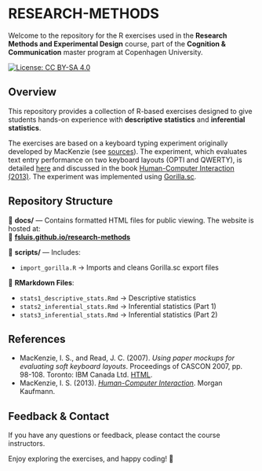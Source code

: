 # RESEARCH-METHODS

Welcome to the repository for the R exercises used in the **Research Methods and Experimental Design** course, part of the **Cognition & Communication** master program at Copenhagen University.

[![License: CC BY-SA 4.0](https://img.shields.io/badge/License-CC%20BY--SA%204.0-lightgrey.svg)](https://creativecommons.org/licenses/by-sa/4.0/)

## Overview

This repository provides a collection of R-based exercises designed to give students hands-on experience with **descriptive statistics** and **inferential statistics**.

The exercises are based on a keyboard typing experiment originally developed by MacKenzie (see [sources](#sources)). The experiment, which evaluates text entry performance on two keyboard layouts (OPTI and QWERTY), is detailed [here](http://www.yorku.ca/mack/cascon2007.html) and discussed in the book [Human-Computer Interaction (2013)](https://www.sciencedirect.com/book/9780124058651/human-computer-interaction). The experiment was implemented using [Gorilla.sc](https://gorilla.sc/).
 
## Repository Structure
📂 **docs/** — Contains formatted HTML files for public viewing. The website is hosted at:  
🔗 **[fsluis.github.io/research-methods](https://fsluis.github.io/research-methods/)**  

📂 **scripts/** — Includes:
- `import_gorilla.R` → Imports and cleans Gorilla.sc export files  

📂 **RMarkdown Files**:
- `stats1_descriptive_stats.Rmd` → Descriptive statistics
- `stats2_inferential_stats.Rmd` → Inferential statistics (Part 1)
- `stats3_inferential_stats.Rmd` → Inferential statistics (Part 2)

## References
- MacKenzie, I. S., and Read, J. C. (2007). *Using paper mockups for evaluating soft keyboard layouts*. Proceedings of CASCON 2007, pp. 98-108. Toronto: IBM Canada Ltd. [HTML](http://www.yorku.ca/mack/cascon2007.html).
- MacKenzie, I. S. (2013). *[Human-Computer Interaction](https://www.sciencedirect.com/book/9780124058651/human-computer-interaction)*. Morgan Kaufmann.

## Feedback & Contact
If you have any questions or feedback, please contact the course instructors.

Enjoy exploring the exercises, and happy coding! 🚀  
